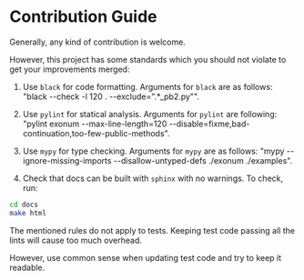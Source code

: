 # Contribution Guide

Generally, any kind of contribution is welcome.

However, this project has some standards which you should not violate to get
your improvements merged:

1. Use `black` for code formatting. Arguments for `black` are as follows:
"black --check -l 120 . --exclude=".*_pb2.py"".

2. Use `pylint` for statical analysis. Arguments for `pylint` are following:
"pylint exonum --max-line-length=120
--disable=fixme,bad-continuation,too-few-public-methods".

3. Use `mypy` for type checking. Arguments for `mypy` are as follows:
"mypy --ignore-missing-imports --disallow-untyped-defs ./exonum ./examples".

4. Check that docs can be built with `sphinx` with no warnings. To check, run:

```sh
cd docs
make html
```

The mentioned rules do not apply to tests. Keeping test code passing all the
lints will cause too much overhead.

However, use common sense when updating test code and try to keep it readable.
